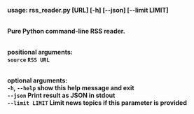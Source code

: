 <b>usage: rss_reader.py [URL] [-h] [--json] [--limit LIMIT]
                  

<br> Pure Python command-line RSS reader.

<br> positional arguments:
<br>  `source`         `RSS URL`

<br>optional arguments:
<br>`-h`, `--help`     show this help message and exit
<br>`--json`         Print result as JSON in stdout
<br>`--limit LIMIT`  Limit news topics if this parameter is provided
